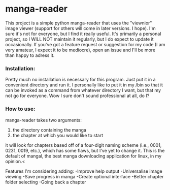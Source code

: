 # manga-reader

<p>This project is a simple python manga-reader that uses the "viewnior" image viewer (support for others will come in later versions. I hope). I'm sure it's not for everyone, but I find it really useful. It's primarily a personal project, so I WILL NOT maintain it regularly, but I do expect to update it occasionally. If you've got a feature request or suggestion for my code (I am very amateur, I expect it to be mediocre), open an issue and I'll be more than happy to adress it.</P>

### Installation:

<p>Pretty much no installation is necessary for this program. Just put it in a convenient directory and run it. I personally like to put it in my /bin so that it can be invoked as a command from whatever directory I want, but that my not go for everyone. Wow I sure don't sound professional at all, do I?</p>


### How to use:

manga-reader takes two arguments:
1. the directory containing the manga
2. the chapter at which you would like to start

<p>it will look for chapters based off of a four-digit naming scheme (i.e., 0001, 0231, 0019, etc.), which has some flaws, but I've yet to change it. This is the default of mangal, the best manga downloading application for linux, in my opinion.<</p>

Features I'm considering adding:
-Improve help output
-Universalise image viewing
-Save progress in manga
-Create optional interface
-Better chapter folder selecting
-Going back a chapter

